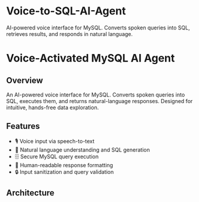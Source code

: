 # Voice-to-SQL-AI-Agent
AI-powered voice interface for MySQL. Converts spoken queries into SQL, retrieves results, and responds in natural language.


# Voice-Activated MySQL AI Agent

## Overview
An AI-powered voice interface for MySQL. Converts spoken queries into SQL, executes them, and returns natural-language responses. Designed for intuitive, hands-free data exploration.

## Features
- 🎙️ Voice input via speech-to-text
- 🧠 Natural language understanding and SQL generation
- 🗄️ Secure MySQL query execution
- 💬 Human-readable response formatting
- 🔒 Input sanitization and query validation

## Architecture
